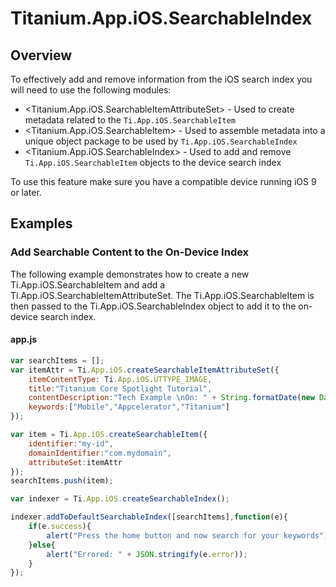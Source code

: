 # Titanium.App.iOS.SearchableIndex

<TypeHeader/>

## Overview

To effectively add and remove information from the iOS search index you will need to use the following modules:

* <Titanium.App.iOS.SearchableItemAttributeSet> - Used to create metadata related to the `Ti.App.iOS.SearchableItem`
* <Titanium.App.iOS.SearchableItem> - Used to assemble metadata into a unique object package to be used by `Ti.App.iOS.SearchableIndex`
* <Titanium.App.iOS.SearchableIndex>  - Used to add and remove `Ti.App.iOS.SearchableItem` objects to the device search index

To use this feature make sure you have a compatible device running iOS 9 or later.

## Examples

### Add Searchable Content to the On-Device Index

The following example demonstrates how to create a new Ti.App.iOS.SearchableItem and
add a Ti.App.iOS.SearchableItemAttributeSet. The Ti.App.iOS.SearchableItem is then passed to the
Ti.App.iOS.SearchableIndex object to add it to the on-device search index.

#### app.js
``` js
var searchItems = [];
var itemAttr = Ti.App.iOS.createSearchableItemAttributeSet({
    itemContentType: Ti.App.iOS.UTTYPE_IMAGE,
    title:"Titanium Core Spotlight Tutorial",
    contentDescription:"Tech Example \nOn: " + String.formatDate(new Date(),"short"),
    keywords:["Mobile","Appcelerator","Titanium"]
});

var item = Ti.App.iOS.createSearchableItem({
    identifier:"my-id",
    domainIdentifier:"com.mydomain",
    attributeSet:itemAttr
});
searchItems.push(item);

var indexer = Ti.App.iOS.createSearchableIndex();

indexer.addToDefaultSearchableIndex([searchItems],function(e){
    if(e.success){
        alert("Press the home button and now search for your keywords");
    }else{
        alert("Errored: " + JSON.stringify(e.error));
    }
});
```

<ApiDocs/>
